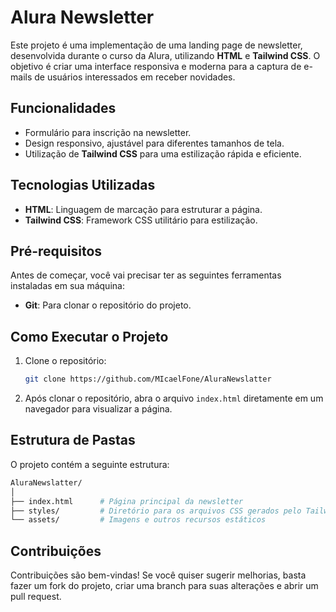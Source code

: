 
# Alura Newsletter

Este projeto é uma implementação de uma landing page de newsletter, desenvolvida durante o curso da Alura, utilizando **HTML** e **Tailwind CSS**. O objetivo é criar uma interface responsiva e moderna para a captura de e-mails de usuários interessados em receber novidades.

## Funcionalidades

- Formulário para inscrição na newsletter.
- Design responsivo, ajustável para diferentes tamanhos de tela.
- Utilização de **Tailwind CSS** para uma estilização rápida e eficiente.

## Tecnologias Utilizadas

- **HTML**: Linguagem de marcação para estruturar a página.
- **Tailwind CSS**: Framework CSS utilitário para estilização.

## Pré-requisitos

Antes de começar, você vai precisar ter as seguintes ferramentas instaladas em sua máquina:

- **Git**: Para clonar o repositório do projeto.

## Como Executar o Projeto

1. Clone o repositório:

   ```bash
   git clone https://github.com/MIcaelFone/AluraNewslatter
   ```

2. Após clonar o repositório, abra o arquivo `index.html` diretamente em um navegador para visualizar a página.

## Estrutura de Pastas

O projeto contém a seguinte estrutura:

```bash
AluraNewslatter/
│
├── index.html      # Página principal da newsletter
├── styles/         # Diretório para os arquivos CSS gerados pelo Tailwind
└── assets/         # Imagens e outros recursos estáticos
```

## Contribuições

Contribuições são bem-vindas! Se você quiser sugerir melhorias, basta fazer um fork do projeto, criar uma branch para suas alterações e abrir um pull request.



